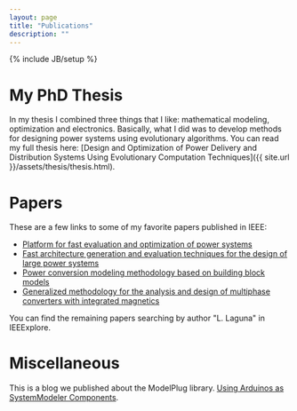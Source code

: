 ```yaml
---
layout: page
title: "Publications"
description: ""
---
```

{% include JB/setup %}

# My PhD Thesis

In my thesis I combined three things that I like: mathematical modeling, optimization and electronics. Basically, what I did was to develop methods for designing power systems using evolutionary algorithms. You can read my full thesis here: [Design and Optimization of Power Delivery and Distribution Systems Using Evolutionary Computation Techniques]({{ site.url }}/assets/thesis/thesis.html).

# Papers

These are a few links to some of my favorite papers published in IEEE:

* [Platform for fast evaluation and optimization of power systems](http://ieeexplore.ieee.org/xpl/articleDetails.jsp?arnumber=5562418)
* [Fast architecture generation and evaluation techniques for the design of large power systems](http://ieeexplore.ieee.org/xpl/articleDetails.jsp?arnumber=5618340)
* [Power conversion modeling methodology based on building block models](http://ieeexplore.ieee.org/xpl/articleDetails.jsp?arnumber=5316311)
* [Generalized methodology for the analysis and design of multiphase converters with integrated magnetics](http://ieeexplore.ieee.org/xpl/articleDetails.jsp?arnumber=4592347)

You can find the remaining papers searching by author "L. Laguna" in IEEExplore.

# Miscellaneous

This is a blog we published about the ModelPlug library. [Using Arduinos as SystemModeler Components](http://blog.wolfram.com/2014/11/07/using-arduinos-as-systemmodeler-components/).
